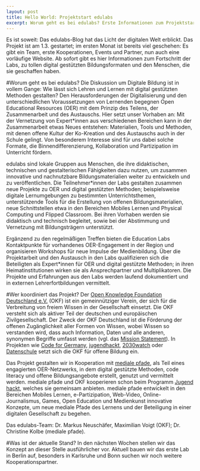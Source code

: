 ```yaml
---
layout: post
title: Hello World: Projektstart edulabs
excerpt: Worum geht es bei edulabs? Erste Informationen zum Projektstart
---
```

Es ist soweit: Das edulabs-Blog hat das Licht der digitalen Welt erblickt. Das Projekt ist am 1.3. gestartet; im ersten Monat ist bereits viel geschehen: Es gibt ein Team, erste Kooperationen, Events und Partner, nun auch eine vorläufige Website. Ab sofort gibt es hier Informationen zum Fortschritt der Labs, zu tollen digital gestützten Bildungsformaten und den Menschen, die sie geschaffen haben.

#Worum geht es bei edulabs?
Die Diskussion um Digitale Bildung ist in vollem Gange: Wie lässt sich Lehren und Lernen mit digital gestützten Methoden gestalten? Den Herausforderungen der Digitalisierung und den unterschiedlichen Voraussetzungen von Lernenden begegnen Open Educational Resources (OER) mit dem Prinzip des Teilens, der Zusammenarbeit und des Austauschs. Hier setzt unser Vorhaben an: Mit der Vernetzung von Expert*innen aus verschiedenen Bereichen kann in der Zusammenarbeit etwas Neues entstehen: Materialien, Tools und Methoden, mit denen offene Kultur der Ko-Kreation und des Austauschs auch in der Schule gelingt. Von besonderem Interesse sind für uns dabei solche Formate, die Binnendifferenzierung, Kollaboration und Partizipation im Unterricht fördern.

edulabs sind lokale Gruppen aus Menschen, die ihre didaktischen, technischen und gestalterischen Fähigkeiten dazu nutzen, um zusammen innovative und nachnutzbare Bildungsmaterialien weiter zu entwickeln und zu veröffentlichen. Die Teilnehmer*innen der Labs gestalten zusammen neue Projekte zu OER und digital gestützten Methoden; beispielsweise digitale Lernumgebungen zu bestimmten Unterrichtsthemen, unterstützende Tools für die Erstellung von offenen Bildungsmaterialien, neue Schnittstellen etwa in den Bereichen Mobiles Lernen und Physical Computing und Flipped Classroom. Bei ihren Vorhaben werden sie didaktisch und technisch begleitet, sowie bei der Abstimmung und Vernetzung mit Bildungsträgern unterstützt.

Ergänzend zu den regelmäßigen Treffen bieten die Education Labs Kontaktpunkte für vorhandenes OER-Engagement in der Region und organisieren Workshops für neue Impulse der Medienbildung. Über die Projektarbeit und den Austausch in den Labs qualifizieren sich die Beteiligten als Expert*innen für OER und digital gestützte Methoden; in ihren Heimatinstitutionen wirken sie als Ansprechpartner und Multiplikatoren. Die Projekte und Erfahrungen aus den Labs werden laufend dokumentiert und in externen Lehrerfortbildungen vermittelt.

#Wer koordiniert das Projekt?
Der [Open Knowledge Foundation Deutschland e.V.](https://www.okfn.de) (OKF) ist ein gemeinnütziger Verein, der sich für die Verbreitung von freiem Wissen in der Gesellschaft einsetzt. Die OKF  versteht sich als aktiver Teil der deutschen und europäischen Zivilgesellschaft. Der Zweck der OKF Deutschland ist die Förderung der offenen Zugänglichkeit aller Formen von Wissen, wobei Wissen so verstanden wird, dass auch Information, Daten und alle anderen, synonymen Begriffe umfasst werden
(vgl. das [Mission Statement](okfn.de/mission)). In Projekten wie [Code for Germany](https://www.codefor.de), [jugendhackt](https://www.jugendhackt.org), [2030watch](http://2030-watch.de) oder [Datenschule](https://www.datenschule.de) setzt sich die OKF für offene Bildung ein.

Das Projekt gestalten wir in Kooperation mit [mediale pfade](http://www.medialepfade.org/), als Teil eines engagierten OER-Netzwerks, in dem digital gestützte Methoden, code literacy und offene Bildungsangebote erstellt, genutzt und vermittelt werden. mediale pfade und OKF kooperieren schon beim Programm [Jugend hackt](https://jugendhackt.org/), welches sie gemeinsam anbieten. mediale pfade entwickelt in den Bereichen Mobiles Lernen, e-Partizipation, Web-Video, Online-Journalismus, Games, Open Education und Medienkunst innovative Konzepte, um neue mediale Pfade des Lernens und der Beteiligung in einer digitalen Gesellschaft zu begehen.

Das edulabs-Team: Dr. Markus Neuschäfer, Maximilian Voigt (OKF); Dr. Christine Kolbe (mediale pfade).

#Was ist der aktuelle Stand?
In den nächsten Wochen stellen wir das Konzept an dieser Stelle ausführlicher vor. Aktuell bauen wir das erste Lab in Berlin auf, besonders in Karlsruhe und Bonn suchen wir noch weitere Kooperationspartner.
